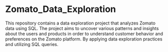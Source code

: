# Zomato_Data_Exploration
This repository contains a data exploration project that analyzes Zomato data using SQL. The project aims to uncover various patterns and insights about the users and products  in order to understand customer behavior and preferences on the Zomato platform. By applying data exploration practices and utilizing SQL queries. 

